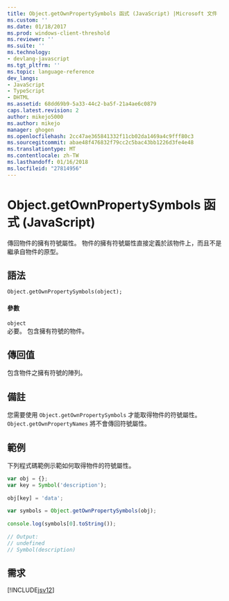 ```yaml
---
title: Object.getOwnPropertySymbols 函式 (JavaScript) |Microsoft 文件
ms.custom: ''
ms.date: 01/18/2017
ms.prod: windows-client-threshold
ms.reviewer: ''
ms.suite: ''
ms.technology:
- devlang-javascript
ms.tgt_pltfrm: ''
ms.topic: language-reference
dev_langs:
- JavaScript
- TypeScript
- DHTML
ms.assetid: 68dd69b9-5a33-44c2-ba5f-21a4ae6c0879
caps.latest.revision: 2
author: mikejo5000
ms.author: mikejo
manager: ghogen
ms.openlocfilehash: 2cc47ae365841332f11cb02da1469a4c9fff80c3
ms.sourcegitcommit: abae48f476832f79cc2c5bac43bb1226d3fe4e48
ms.translationtype: MT
ms.contentlocale: zh-TW
ms.lasthandoff: 01/16/2018
ms.locfileid: "27814956"
---
```

# <a name="objectgetownpropertysymbols-function-javascript"></a>Object.getOwnPropertySymbols 函式 (JavaScript)
傳回物件的擁有符號屬性。 物件的擁有符號屬性直接定義於該物件上，而且不是繼承自物件的原型。  
  
## <a name="syntax"></a>語法  
  
```  
Object.getOwnPropertySymbols(object);  
```  
  
#### <a name="parameters"></a>參數  
 `object`  
 必要。 包含擁有符號的物件。  
  
## <a name="return-value"></a>傳回值  
 包含物件之擁有符號的陣列。  
  
## <a name="remarks"></a>備註  
 您需要使用 `Object.getOwnPropertySymbols` 才能取得物件的符號屬性。 `Object.getOwnPropertyNames` 將不會傳回符號屬性。  
  
## <a name="example"></a>範例  
 下列程式碼範例示範如何取得物件的符號屬性。  
  
```JavaScript  
var obj = {};  
var key = Symbol('description');  
  
obj[key] = 'data';  
  
var symbols = Object.getOwnPropertySymbols(obj);  
  
console.log(symbols[0].toString());  
  
// Output:  
// undefined  
// Symbol(description)  
```  
  
## <a name="requirements"></a>需求  
 [!INCLUDE[jsv12](../../javascript/reference/includes/jsv12-md.md)]